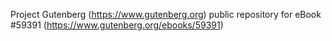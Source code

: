 Project Gutenberg (https://www.gutenberg.org) public repository for
eBook #59391 (https://www.gutenberg.org/ebooks/59391)
